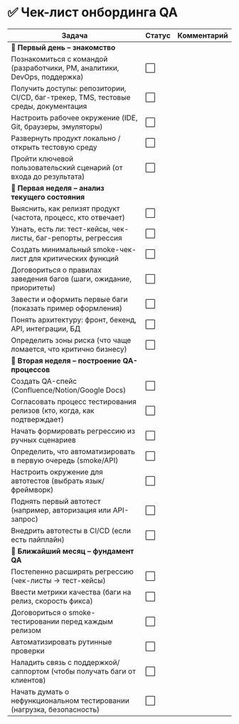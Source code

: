 # ✅ Чек-лист онбординга QA

| Задача | Статус | Комментарий |
|--------|--------|-------------|
| **🔹 Первый день – знакомство** |||
| Познакомиться с командой (разработчики, PM, аналитики, DevOps, поддержка) | ⬜ | |
| Получить доступы: репозитории, CI/CD, баг-трекер, TMS, тестовые среды, документация | ⬜ | |
| Настроить рабочее окружение (IDE, Git, браузеры, эмуляторы) | ⬜ | |
| Развернуть продукт локально / открыть тестовую среду | ⬜ | |
| Пройти ключевой пользовательский сценарий (от входа до результата) | ⬜ | |
| **🔹 Первая неделя – анализ текущего состояния** |||
| Выяснить, как релизят продукт (частота, процесс, кто отвечает) | ⬜ | |
| Узнать, есть ли: тест-кейсы, чек-листы, баг-репорты, регрессия | ⬜ | |
| Создать минимальный smoke-чек-лист для критических функций | ⬜ | |
| Договориться о правилах заведения багов (шаги, ожидание, приоритеты) | ⬜ | |
| Завести и оформить первые баги (показать пример оформления) | ⬜ | |
| Понять архитектуру: фронт, бекенд, API, интеграции, БД | ⬜ | |
| Определить зоны риска (что чаще ломается, что критично бизнесу) | ⬜ | |
| **🔹 Вторая неделя – построение QA-процессов** |||
| Создать QA-спейс (Confluence/Notion/Google Docs) | ⬜ | |
| Согласовать процесс тестирования релизов (кто, когда, как подтверждает) | ⬜ | |
| Начать формировать регрессию из ручных сценариев | ⬜ | |
| Определить, что автоматизировать в первую очередь (smoke/API) | ⬜ | |
| Настроить окружение для автотестов (выбрать язык/фреймворк) | ⬜ | |
| Поднять первый автотест (например, авторизация или API-запрос) | ⬜ | |
| Внедрить автотесты в CI/CD (если есть пайплайн) | ⬜ | |
| **🔹 Ближайший месяц – фундамент QA** |||
| Постепенно расширять регрессию (чек-листы → тест-кейсы) | ⬜ | |
| Ввести метрики качества (баги на релиз, скорость фикса) | ⬜ | |
| Договориться о smoke-тестировании перед каждым релизом | ⬜ | |
| Автоматизировать рутинные проверки | ⬜ | |
| Наладить связь с поддержкой/саппортом (чтобы получать баги от клиентов) | ⬜ | |
| Начать думать о нефункциональном тестировании (нагрузка, безопасность) | ⬜ | |
